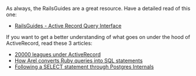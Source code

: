 As always, the RailsGuides are a great resource. Have a detailed read of this one:

- [RailsGuides - Active Record Query Interface](http://guides.rubyonrails.org/active_record_querying.html)

If you want to get a better understanding of what goes on under the hood of ActiveRecord, read these 3 articles:

- [20000 leagues under ActiveRecord](http://patshaughnessy.net/2014/9/17/20000-leagues-under-activerecord)
- [How Arel converts Ruby queries into SQL statements](http://patshaughnessy.net/2014/9/23/how-arel-converts-ruby-queries-into-sql-statements)
- [Following a SELECT statement through Postgres Internals](http://patshaughnessy.net/2014/10/13/following-a-select-statement-through-postgres-internals)
